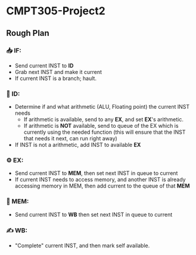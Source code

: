 # CMPT305-Project2

## Rough Plan

### 📥 IF: 
  * Send current INST to **ID**
  * Grab next INST and make it current
  * If current INST is a branch; hault.

### 🔎 ID:
  * Determine if and what arithmetic (ALU, Floating point) the current INST needs
    * If arithmetic is available, send to any **EX**, and set **EX**'s arithmetic.
    * If arithmetic is **NOT** available, send to queue of the EX which is currently using the needed function (this will ensure that the INST that needs it next, can run right away) 
  * If INST is not a arithmetic, add INST to available **EX**

### ⚙️ EX:
  * Send current INST to **MEM**, then set next INST in queue to current
  * If current INST needs to access memory, and another INST is already accessing memory in MEM, then add current to the queue of that **MEM**

### 🧠 MEM:
  * Send current INST to **WB** then set next INST in queue to current
  
### ✍️ WB:
  * "Complete" current INST, and then mark self available.
